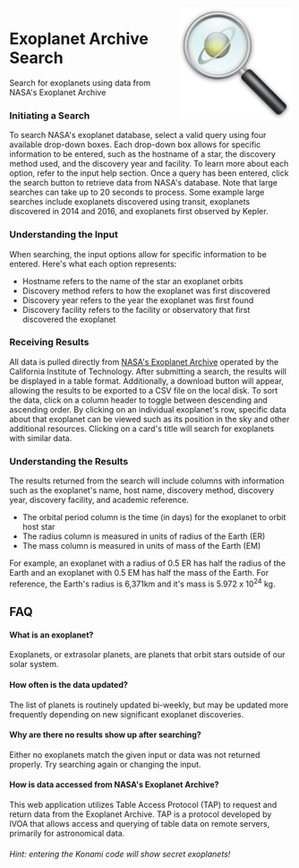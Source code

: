 <img src="https://github.com/jarvisar/senior-design/blob/master/src/assets/icon.png" width="200px" style="float: right; margin-left: 10px;"/>

# Exoplanet Archive Search

 Search for exoplanets using data from NASA's Exoplanet Archive
      
 ### Initiating a Search
 
 To search NASA's exoplanet database, select a valid query using four available drop-down boxes. 
      Each drop-down box allows for specific information to be entered, such as the hostname of a star, the discovery 
      method used, and the discovery year and facility. To learn more about each option, refer to the input help section. 
      Once a query has been entered, click the search button to retrieve data from NASA's database. Note that large searches
      can take up to 20 seconds to process. Some example large searches include exoplanets discovered using transit, exoplanets 
      discovered in 2014 and 2016, and exoplanets first observed by Kepler.
      
 ### Understanding the Input
 
 When searching, the input options allow for specific information to be entered. Here's what each option represents:
 
 * Hostname refers to the name of the star an exoplanet orbits
 * Discovery method refers to how the exoplanet was first discovered
 * Discovery year refers to the year the exoplanet was first found
 * Discovery facility refers to the facility or observatory that first discovered the exoplanet

### Receiving Results

All data is pulled directly from [NASA's Exoplanet Archive](https://exoplanetarchive.ipac.caltech.edu/cgi-bin/TblView/nph-tblView?app=ExoTbls&config=PSCompPars) operated by the California Institute of Technology. After submitting a search, the results will be displayed in a table format. Additionally, a download button will appear, allowing the results to be exported to a CSV file on the local disk. 
        To sort the data, click on a column header to toggle between descending and ascending order. 
        By clicking on an individual exoplanet's row, specific data about that exoplanet can be viewed such as its position 
        in the sky and other additional resources. Clicking on a card's title will search for exoplanets with similar data.
        
### Understanding the Results

The results returned from the search will include columns with information such as the exoplanet's name, host name, discovery method, discovery year, discovery facility, and academic reference.

* The orbital period column is the time (in days) for the exoplanet to orbit host star
* The radius column is measured in units of radius of the Earth (ER)
* The mass column is measured in units of mass of the Earth (EM)

For example, an exoplanet with a radius of 0.5 ER has half the radius of the Earth and an exoplanet with 0.5 EM has half the mass of the Earth. For reference, the Earth's radius is 6,371km and 
      it's mass is 5.972 x 10<sup>24</sup> kg.

## FAQ

#### What is an exoplanet?

Exoplanets, or extrasolar planets, are planets that orbit stars outside of our solar system.

#### How often is the data updated?

The list of planets is routinely updated bi-weekly, but may be updated more frequently depending on new significant exoplanet discoveries.

#### Why are there no results show up after searching?

Either no exoplanets match the given input or data was not returned properly. Try searching again or changing the input.

#### How is data accessed from NASA's Exoplanet Archive?

This web application utilizes Table Access Protocol (TAP) to request and return data from the Exoplanet Archive. TAP is a protocol developed by IVOA that allows access and querying of table data on remote servers, primarily for astronomical data.

###### Hint: entering the Konami code will show secret exoplanets!
